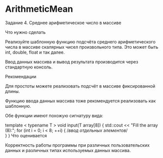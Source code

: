 # ArithmeticMean
Задание 4. Среднее арифметическое число в массиве

Что нужно сделать

Реализуйте шаблонную функцию подсчёта среднего арифметического числа в массиве скалярных чисел произвольного типа. Это может быть int, double, float и так далее.

Ввод данных массива и вывод результата производится через стандартную консоль.

Рекомендации

Для простоты можете реализовать подсчёт в массиве фиксированной длины.

Функцию ввода данных массива тоже рекомендуется реализовать как шаблонную.

Обе функции имеют похожую сигнатуру вида: 

template < typename T >
void input(T array[8])
{
    std::cout << "Fill the array (8):";
    for (int i = 0; i < 8; ++i)
    {
/*ввод отдельных элементов*/    
    }
}
Что оценивается

Корректность работы программы при различных пользовательских данных и различных типах используемых данных массива.
